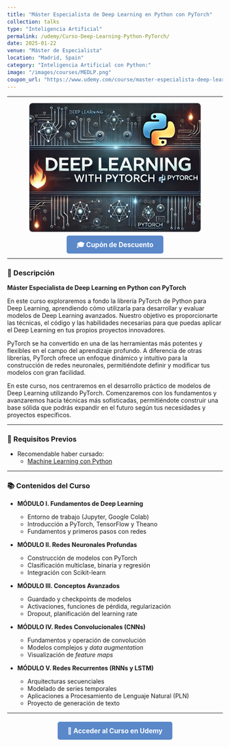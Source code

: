 ```yaml
---
title: "Máster Especialista de Deep Learning en Python con PyTorch"
collection: talks
type: "Inteligencia Artificial"
permalink: /udemy/Curso-Deep-Learning-Python-PyTorch/
date: 2025-01-22
venue: "Máster de Especialista"
location: "Madrid, Spain"
category: "Inteligencia Artificial con Python:"
image: "/images/courses/MEDLP.png"
coupon_url: "https://www.udemy.com/course/master-especialista-deep-learning-python-pytorch/?couponCode=ABR_2025"
---
```


<script type="application/ld+json">
{
  "@context": "https://schema.org",
  "@type": "Course",
  "name": "Máster Especialista de Deep Learning en Python con PyTorch",
  "description": "Curso completo para dominar Deep Learning con PyTorch. Desde la construcción de redes neuronales hasta el uso de CNNs, RNNs y técnicas avanzadas de optimización.",
  "provider": {
    "@type": "Organization",
    "name": "Udemy",
    "sameAs": "https://www.udemy.com"
  },
  "educationalCredentialAwarded": "Certificado de finalización",
  "inLanguage": "es",
  "url": "https://www.udemy.com/course/master-especialista-deep-learning-python-pytorch/?couponCode=ABR_2025",
  "image": "https://www.manuelcastillo.eu/images/courses/MEDLP.png",
  "hasCourseInstance": {
    "@type": "CourseInstance",
    "name": "Máster Especialista de Deep Learning en Python con PyTorch",
    "courseMode": "online",
    "courseWorkload": "PT30H",
    "inLanguage": "es",
    "startDate": "2025-01-22",
    "endDate": "2025-12-31",
    "eventAttendanceMode": "https://schema.org/OnlineEventAttendanceMode",
    "eventStatus": "https://schema.org/EventScheduled",
    "location": {
      "@type": "VirtualLocation",
      "url": "https://www.udemy.com"
    },
    "organizer": {
      "@type": "Organization",
      "name": "Udemy",
      "url": "https://www.udemy.com"
    },
    "performer": {
      "@type": "Person",
      "name": "Manuel Castillo-Cara"
    },
    "offers": {
      "@type": "Offer",
      "url": "https://www.udemy.com/course/master-especialista-deep-learning-python-pytorch/?couponCode=ABR_2025",
      "priceCurrency": "USD",
      "price": "12.00",
      "availability": "https://schema.org/InStock",
      "validFrom": "2025-04-01"
    }
  }
}
</script>

<style>
.boton-udemy {
  background-color: #5a88c9;
  color: white;
  padding: 0.75em 1.5em;
  text-decoration: none !important;
  font-weight: bold;
  border-radius: 5px;
  font-size: 1.1em;
  transition: background-color 0.3s ease;
}
.boton-udemy:hover {
  background-color: #4e7abf;
  text-decoration: none !important;
}
.page__taxonomy {
  display: none !important;
}
</style>

---

<div style="text-align: center;">
  <img src="/images/courses/MEDLP.png" alt="Máster en Deep Learning con PyTorch" width="400" style="border-radius: 8px; border: 1px solid #ccc; margin-bottom: 1rem;">
</div>

<div style="text-align: center; margin-bottom: 1rem;">
  <a href="https://www.udemy.com/course/master-especialista-deep-learning-python-pytorch/?couponCode=ABR_2025" target="_blank" class="boton-udemy">
    🎓 Cupón de Descuento
  </a>
</div>

---

### 📘 Descripción

**Máster Especialista de Deep Learning en Python con PyTorch**  

En este curso exploraremos a fondo la librería PyTorch de Python para Deep Learning, aprendiendo cómo utilizarla para desarrollar y evaluar modelos de Deep Learning avanzados. Nuestro objetivo es proporcionarte las técnicas, el código y las habilidades necesarias para que puedas aplicar el Deep Learning en tus propios proyectos innovadores.

PyTorch se ha convertido en una de las herramientas más potentes y flexibles en el campo del aprendizaje profundo. A diferencia de otras librerías, PyTorch ofrece un enfoque dinámico y intuitivo para la construcción de redes neuronales, permitiéndote definir y modificar tus modelos con gran facilidad.

En este curso, nos centraremos en el desarrollo práctico de modelos de Deep Learning utilizando PyTorch. Comenzaremos con los fundamentos y avanzaremos hacia técnicas más sofisticadas, permitiéndote construir una base sólida que podrás expandir en el futuro según tus necesidades y proyectos específicos.

---

### 🧠 Requisitos Previos

- Recomendable haber cursado:
  - [Machine Learning con Python](https://www.udemy.com/course/machine-learning-con-python-aprendizaje-automatico-avanzado/?couponCode=ABR_2025)


---

### 📚 Contenidos del Curso

- **MÓDULO I. Fundamentos de Deep Learning**
  - Entorno de trabajo (Jupyter, Google Colab)
  - Introducción a PyTorch, TensorFlow y Theano
  - Fundamentos y primeros pasos con redes

- **MÓDULO II. Redes Neuronales Profundas**
  - Construcción de modelos con PyTorch
  - Clasificación multiclase, binaria y regresión
  - Integración con Scikit-learn

- **MÓDULO III. Conceptos Avanzados**
  - Guardado y checkpoints de modelos
  - Activaciones, funciones de pérdida, regularización
  - Dropout, planificación del learning rate

- **MÓDULO IV. Redes Convolucionales (CNNs)**
  - Fundamentos y operación de convolución
  - Modelos complejos y *data augmentation*
  - Visualización de *feature maps*

- **MÓDULO V. Redes Recurrentes (RNNs y LSTM)**
  - Arquitecturas secuenciales
  - Modelado de series temporales
  - Aplicaciones a Procesamiento de Lenguaje Natural (PLN)
  - Proyecto de generación de texto

---

<div style="text-align: center; margin-top: 2rem;">
  <a href="https://www.udemy.com/course/master-especialista-deep-learning-python-pytorch/?couponCode=ABR_2025" target="_blank" class="boton-udemy">
    🚀 Acceder al Curso en Udemy
  </a>
</div>
